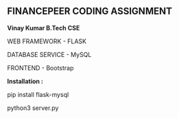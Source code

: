 ## FINANCEPEER CODING ASSIGNMENT

**Vinay Kumar B.Tech CSE**

WEB FRAMEWORK - FLASK  

DATABASE SERVICE - MySQL  

FRONTEND - Bootstrap

**Installation :**

pip install flask-mysql  

python3 server.py
